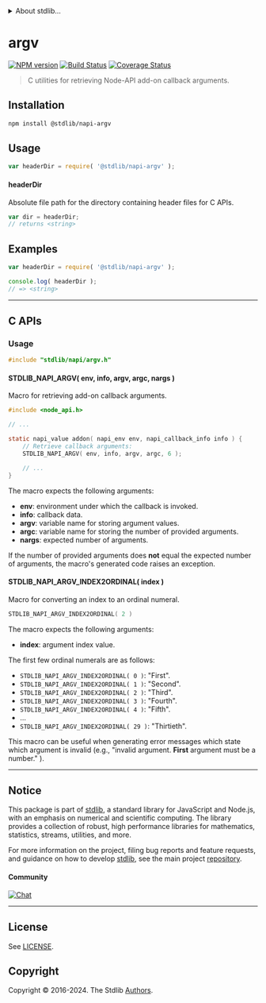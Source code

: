 <!--

@license Apache-2.0

Copyright (c) 2022 The Stdlib Authors.

Licensed under the Apache License, Version 2.0 (the "License");
you may not use this file except in compliance with the License.
You may obtain a copy of the License at

   http://www.apache.org/licenses/LICENSE-2.0

Unless required by applicable law or agreed to in writing, software
distributed under the License is distributed on an "AS IS" BASIS,
WITHOUT WARRANTIES OR CONDITIONS OF ANY KIND, either express or implied.
See the License for the specific language governing permissions and
limitations under the License.

-->


<details>
  <summary>
    About stdlib...
  </summary>
  <p>We believe in a future in which the web is a preferred environment for numerical computation. To help realize this future, we've built stdlib. stdlib is a standard library, with an emphasis on numerical and scientific computation, written in JavaScript (and C) for execution in browsers and in Node.js.</p>
  <p>The library is fully decomposable, being architected in such a way that you can swap out and mix and match APIs and functionality to cater to your exact preferences and use cases.</p>
  <p>When you use stdlib, you can be absolutely certain that you are using the most thorough, rigorous, well-written, studied, documented, tested, measured, and high-quality code out there.</p>
  <p>To join us in bringing numerical computing to the web, get started by checking us out on <a href="https://github.com/stdlib-js/stdlib">GitHub</a>, and please consider <a href="https://opencollective.com/stdlib">financially supporting stdlib</a>. We greatly appreciate your continued support!</p>
</details>

# argv

[![NPM version][npm-image]][npm-url] [![Build Status][test-image]][test-url] [![Coverage Status][coverage-image]][coverage-url] <!-- [![dependencies][dependencies-image]][dependencies-url] -->

> C utilities for retrieving Node-API add-on callback arguments.

<!-- Section to include introductory text. Make sure to keep an empty line after the intro `section` element and another before the `/section` close. -->

<section class="intro">

</section>

<!-- /.intro -->

<!-- Package usage documentation. -->

<section class="installation">

## Installation

```bash
npm install @stdlib/napi-argv
```

</section>

<section class="usage">

## Usage

```javascript
var headerDir = require( '@stdlib/napi-argv' );
```

#### headerDir

Absolute file path for the directory containing header files for C APIs.

```javascript
var dir = headerDir;
// returns <string>
```

</section>

<!-- /.usage -->

<!-- Package usage notes. Make sure to keep an empty line after the `section` element and another before the `/section` close. -->

<section class="notes">

</section>

<!-- /.notes -->

<!-- Package usage examples. -->

<section class="examples">

## Examples

```javascript
var headerDir = require( '@stdlib/napi-argv' );

console.log( headerDir );
// => <string>
```

</section>

<!-- /.examples -->

<!-- C interface documentation. -->

* * *

<section class="c">

## C APIs

<!-- Section to include introductory text. Make sure to keep an empty line after the intro `section` element and another before the `/section` close. -->

<section class="intro">

</section>

<!-- /.intro -->

<!-- C usage documentation. -->

<section class="usage">

### Usage

```c
#include "stdlib/napi/argv.h"
```

#### STDLIB_NAPI_ARGV( env, info, argv, argc, nargs )

Macro for retrieving add-on callback arguments.

```c
#include <node_api.h>

// ...

static napi_value addon( napi_env env, napi_callback_info info ) {
    // Retrieve callback arguments:
    STDLIB_NAPI_ARGV( env, info, argv, argc, 6 );

    // ...
}
```

The macro expects the following arguments:

-   **env**: environment under which the callback is invoked.
-   **info**: callback data.
-   **argv**: variable name for storing argument values.
-   **argc**: variable name for storing the number of provided arguments.
-   **nargs**: expected number of arguments.

If the number of provided arguments does **not** equal the expected number of arguments, the macro's generated code raises an exception.

#### STDLIB_NAPI_ARGV_INDEX2ORDINAL( index )

Macro for converting an index to an ordinal numeral.

```c
STDLIB_NAPI_ARGV_INDEX2ORDINAL( 2 )
```

The macro expects the following arguments:

-   **index**: argument index value.

The first few ordinal numerals are as follows:

-   `STDLIB_NAPI_ARGV_INDEX2ORDINAL( 0 )`: "First".
-   `STDLIB_NAPI_ARGV_INDEX2ORDINAL( 1 )`: "Second".
-   `STDLIB_NAPI_ARGV_INDEX2ORDINAL( 2 )`: "Third".
-   `STDLIB_NAPI_ARGV_INDEX2ORDINAL( 3 )`: "Fourth".
-   `STDLIB_NAPI_ARGV_INDEX2ORDINAL( 4 )`: "Fifth".
-   ...
-   `STDLIB_NAPI_ARGV_INDEX2ORDINAL( 29 )`: "Thirtieth".

This macro can be useful when generating error messages which state which argument is invalid (e.g., "invalid argument. **First** argument must be a number." ).

</section>

<!-- /.usage -->

<!-- C API usage notes. Make sure to keep an empty line after the `section` element and another before the `/section` close. -->

<section class="notes">

</section>

<!-- /.notes -->

<!-- C API usage examples. -->

<section class="examples">

</section>

<!-- /.examples -->

</section>

<!-- /.c -->

<!-- Section to include cited references. If references are included, add a horizontal rule *before* the section. Make sure to keep an empty line after the `section` element and another before the `/section` close. -->

<section class="references">

</section>

<!-- /.references -->

<!-- Section for related `stdlib` packages. Do not manually edit this section, as it is automatically populated. -->

<section class="related">

</section>

<!-- /.related -->

<!-- Section for all links. Make sure to keep an empty line after the `section` element and another before the `/section` close. -->


<section class="main-repo" >

* * *

## Notice

This package is part of [stdlib][stdlib], a standard library for JavaScript and Node.js, with an emphasis on numerical and scientific computing. The library provides a collection of robust, high performance libraries for mathematics, statistics, streams, utilities, and more.

For more information on the project, filing bug reports and feature requests, and guidance on how to develop [stdlib][stdlib], see the main project [repository][stdlib].

#### Community

[![Chat][chat-image]][chat-url]

---

## License

See [LICENSE][stdlib-license].


## Copyright

Copyright &copy; 2016-2024. The Stdlib [Authors][stdlib-authors].

</section>

<!-- /.stdlib -->

<!-- Section for all links. Make sure to keep an empty line after the `section` element and another before the `/section` close. -->

<section class="links">

[npm-image]: http://img.shields.io/npm/v/@stdlib/napi-argv.svg
[npm-url]: https://npmjs.org/package/@stdlib/napi-argv

[test-image]: https://github.com/stdlib-js/napi-argv/actions/workflows/test.yml/badge.svg?branch=v0.2.1
[test-url]: https://github.com/stdlib-js/napi-argv/actions/workflows/test.yml?query=branch:v0.2.1

[coverage-image]: https://img.shields.io/codecov/c/github/stdlib-js/napi-argv/main.svg
[coverage-url]: https://codecov.io/github/stdlib-js/napi-argv?branch=main

<!--

[dependencies-image]: https://img.shields.io/david/stdlib-js/napi-argv.svg
[dependencies-url]: https://david-dm.org/stdlib-js/napi-argv/main

-->

[chat-image]: https://img.shields.io/gitter/room/stdlib-js/stdlib.svg
[chat-url]: https://app.gitter.im/#/room/#stdlib-js_stdlib:gitter.im

[stdlib]: https://github.com/stdlib-js/stdlib

[stdlib-authors]: https://github.com/stdlib-js/stdlib/graphs/contributors

[stdlib-license]: https://raw.githubusercontent.com/stdlib-js/napi-argv/main/LICENSE

</section>

<!-- /.links -->
